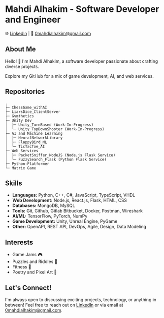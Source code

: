 # Mahdi Alhakim - Software Developer and Engineer

🌐 [LinkedIn](<https://linkedin.com/in/mahdi-alhakim-ab75731b9>) | 📧 0mahdialhakim@gmail.com

## About Me

Hello! 👋 I'm Mahdi Alhakim, a software developer passionate about crafting diverse projects.

Explore my GitHub for a mix of game development, AI, and web services.

## Repositories
```text
.
├─ ChessGame_withAI
├─ LiarsDice_ClientServer
├─ Gymthetics
├─ Unity Dev
│  ├─ Unity_TurnBased (Work-In-Progress)
│  └─ Unity_TopDownShooter (Work-In-Progress)
├─ AI and Machine Learning
│  ├─ NeuralNetworkLibrary
│  ├─ FlappyBird_ML
│  └─ TicTacToe_AI
├─ Web Services
│  ├─ PacketSniffer_NodeJS (Node.js Flask Service)
│  └─ FuzzySearch_Flask (Python Flask Service)
├─ Python-Platformer
└─ Matrix Game
```

## Skills

- **Languages:** Python, C++, C#, JavaScript, TypeScript, VHDL
- **Web Development:** Node.js, React.js, Flask, HTML, CSS
- **Databases:** MongoDB, MySQL
- **Tools:** Git, Github, Gitlab Bitbucket, Docker, Postman, Wireshark
- **AI/ML:** TensorFlow, PyTorch, NumPy
- **Game Development:** Unity, Unreal Engine, PyGame
- **Other:** OpenAPI, REST API, DevOps, Agile, Design, Data Modeling

## Interests

- Game Jams 🎮
- Puzzles and Riddles 🧩
- Fitness 💪
- Poetry and Pixel Art 🎨

## Let's Connect!

I'm always open to discussing exciting projects, technology, or anything in between! Feel free to reach out on [LinkedIn](<https://linkedin.com/in/mahdi-alhakim-ab75731b9>) or via email at 0mahdialhakim@gmail.com.
